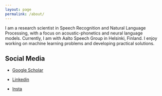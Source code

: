 ```yaml
---
layout: page
permalink: /about/
---
```


I am a research scientist in Speech Recognition and Natural Language Processing, with a focus on acoustic-phonetics and neural language models. Currently, I am with Aalto Speech Group in Helsinki, Finland. I enjoy working on machine learning problems and developing practical solutions.

## Social Media

  - [Google Scholar](https://scholar.google.com/citations?user=ppsf-IAAAAAJ&hl=en)

  - [Linkedin](https://linkedin.com/in/gp-huang-793ba4194/)

  - [Insta](https://instagram.com/gpuhua) 
